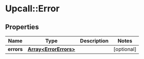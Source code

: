# Upcall::Error

## Properties
Name | Type | Description | Notes
------------ | ------------- | ------------- | -------------
**errors** | [**Array&lt;ErrorErrors&gt;**](ErrorErrors.md) |  | [optional] 


